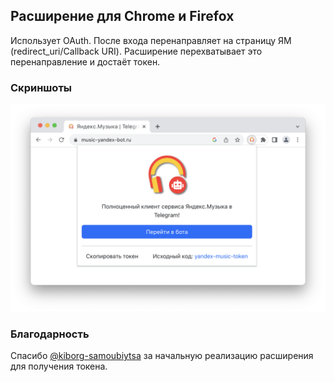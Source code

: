 ## Расширение для Chrome и Firefox

Использует OAuth. После входа перенаправляет на страницу ЯМ (redirect_uri/Callback URI). Расширение перехватывает это перенаправление и достаёт токен.

### Скриншоты

![App demo](../.github/screenshots/extension.png)

### Благодарность

Спасибо [@kiborg-samoubiytsa](https://github.com/kiborg-samoubiytsa) за начальную реализацию расширения для получения токена.
